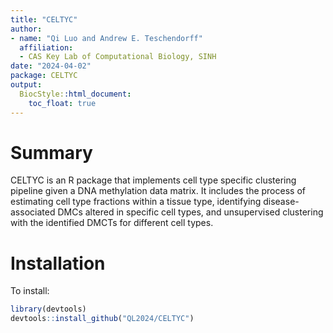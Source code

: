 ```yaml
---
title: "CELTYC"
author:
- name: "Qi Luo and Andrew E. Teschendorff"
  affiliation: 
  - CAS Key Lab of Computational Biology, SINH
date: "2024-04-02"
package: CELTYC
output:
  BiocStyle::html_document:
    toc_float: true
---
```


# Summary

CELTYC is an R package that implements cell type specific clustering pipeline given a DNA methylation data matrix. It includes the process of estimating cell type fractions within a tissue type, identifying disease-associated DMCs altered in specific cell types, and unsupervised clustering with the identified DMCTs for different cell types.

# Installation

To install:

```r
library(devtools)
devtools::install_github("QL2024/CELTYC")
```
